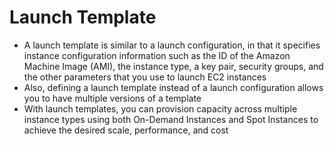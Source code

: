 
#  Launch Template
- A launch template is similar to a launch configuration, in that it specifies instance configuration information such 
  as the ID of the Amazon Machine Image (AMI), the instance type, a key pair, security groups, and the other parameters 
  that you use to launch EC2 instances
- Also, defining a launch template instead of a launch configuration allows you to have multiple versions of a template
- With launch templates, you can provision capacity across multiple instance types using both On-Demand Instances and 
  Spot Instances to achieve the desired scale, performance, and cost